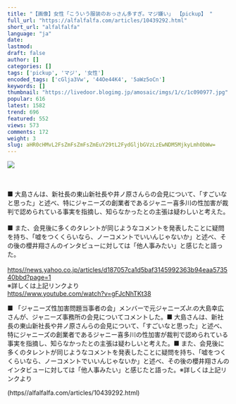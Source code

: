 ```yaml
---
title: "【画像】女性「こういう服装のおっさん多すぎ。マジ嫌い」 【pickup】 "
full_url: "https://alfalfalfa.com/articles/10439292.html"
short_url: "alfalfalfa"
language: "ja"
date: 
lastmod: 
draft: false
author: []
categories: []
tags: ['pickup', 'マジ', '女性']
encoded_tags: ['cGlja3Vw', '44Oe44K4', '5aWz5oCn']
keywords: []
thumbnail: "https://livedoor.blogimg.jp/amosaic/imgs/1/c/1c090977.jpg"
popular: 616
latest: 1582
trend: 696
featured: 552
views: 573
comments: 172
weight: 3
slug: aHR0cHMvL2FsZmFsZmFsZmEuY29tL2FydGljbGVzLzEwNDM5MjkyLmh0bWw=
---
```


![](https://livedoor.blogimg.jp/amosaic/imgs/1/c/1c090977.jpg)

<div><br> <br> ■ 大島さんは、新社長の東山新社長や井ノ原さんらの会見について、「すごいなと思った」と述べ、特にジャニーズの創業者であるジャニー喜多川の性加害が裁判で認められている事実を指摘し、知らなかったとの主張は疑わしいと考えた。<br> <br> ■ また、会見後に多くのタレントが同じようなコメントを発表したことに疑問を持ち、「嘘をつくくらいなら、ノーコメントでいいんじゃないか」と述べ、その後の櫻井翔さんのインタビューに対しては「他人事みたい」と感じたと語った。<br> <br> <a href='https//news.yahoo.co.jp/articles/d187057ca1d5baf3145992363b94eaa573540bbd?page=1' target='_blank' rel='nofollow'>https//news.yahoo.co.jp/articles/d187057ca1d5baf3145992363b94eaa573540bbd?page=1</a><br> ※詳しくは上記リンクより<br> <a href='https//www.youtube.com/watch?v=gFJcNhTKt38' target='_blank' rel='nofollow'>https//www.youtube.com/watch?v=gFJcNhTKt38</a><br> <p>■ 「ジャニーズ性加害問題当事者の会」メンバーで元ジャニーズJr.の大島幸広さんが、ジャニーズ事務所の会見についてコメントした。■ 大島さんは、新社長の東山新社長や井ノ原さんらの会見について、「すごいなと思った」と述べ、特にジャニーズの創業者であるジャニー喜多川の性加害が裁判で認められている事実を指摘し、知らなかったとの主張は疑わしいと考えた。■ また、会見後に多くのタレントが同じようなコメントを発表したことに疑問を持ち、「嘘をつくくらいなら、ノーコメントでいいんじゃないか」と述べ、その後の櫻井翔さんのインタビューに対しては「他人事みたい」と感じたと語った。※詳しくは上記リンクより</p></div>

(https//alfalfalfa.com/articles/10439292.html)
